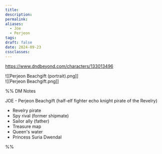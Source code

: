 ```yaml
---
title: 
description: 
permalink: 
aliases:
  - Joe
  - Perjeon
tags: 
draft: false
date: 2024-09-23
cssclasses:
---
```

https://www.dndbeyond.com/characters/133013496 

![[Perjeon Beachgift (portrait).png]]  
![[Perjeon Beachgift.png]] 

%% DM Notes

JOE - Perjeon Beachgift (half-elf fighter echo knight pirate of the Revelry) 
- Revelry pirate
- Spy rival (former shipmate)
- Sailor ally (father)
- Treasure map
- Queen's water
- Princess Suria Dwendal

%%
